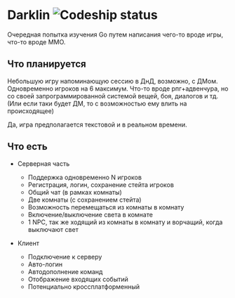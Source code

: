 # Darklin ![Codeship status](https://codeship.com/projects/d7bda440-9dbf-0133-361c-1a74f7994c2d/status?branch=master)

Очередная попытка изучения Go путем написания чего-то вроде игры, что-то вроде ММО.

## Что планируется

Небольшую игру напоминающую сессию в ДнД, возможно, с ДМом. Одновременно игроков на 6 максимум. Что-то вроде рпг+адвенчура, но со своей запрограммированной системой вещей, боя, диалогов и тд. (Или если таки будет ДМ, то с возможностью ему влить на происходящее)

Да, игра предполагается текстовой и в реальном времени.

## Что есть

* Серверная часть
  * Поддержка одновременно N игроков
  * Регистрация, логин, сохранение стейта игроков
  * Общий чат (в рамках комнаты)
  * Две комнаты (с сохранением стейта)
  * Возможность перемещаться из комнаты в комнату
  * Включение/выключение света в комнате
  * 1 NPC, так же ходящий из комнаты в комнату и ворчащий, когда выключают свет

* Клиент
  * Подключение к серверу
  * Авто-логин
  * Автодополнение команд
  * Отображение входящих событий
  * Потенциально кроссплатформенный
